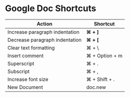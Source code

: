 
# Google Doc Shortcuts

| Action                     | Shortcut   |
| ---------------------------- | ------------ |
| Increase paragraph indentation | **⌘ + ]**      |
| Decrease paragraph indentation | **⌘ + [**      |
| Clear text formatting          | ⌘ + \          |
| Insert comment                 | ⌘ + Option + m |
| Superscript                    | ⌘ + .          |
| Subscript                      | ⌘ + ,          |
| Increase font size             | ⌘ + Shift + .  |
| New Document                   | doc.new         |
